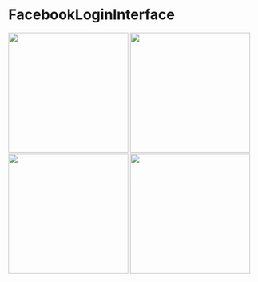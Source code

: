 # FacebookLoginInterface
<div>
  <img width="240" src="https://github.com/pedroeduardo36/FacebookLoginInterface/assets/72145714/3daf7b19-86d5-4507-baab-26b7f7d2b411"/>
  <img width="240" src="https://github.com/pedroeduardo36/FacebookLoginInterface/assets/72145714/4675218a-f73b-45e7-85ab-19ef90caeea2"/>
  <img width="240" src="https://github.com/pedroeduardo36/FacebookLoginInterface/assets/72145714/dff5ba4d-b9b8-486a-b299-1dfe6d864c37"/>
  <img width="240" src="https://github.com/pedroeduardo36/FacebookLoginInterface/assets/72145714/3ef7066d-c16b-4998-a9f7-03f07834d99e"/>

</div>

